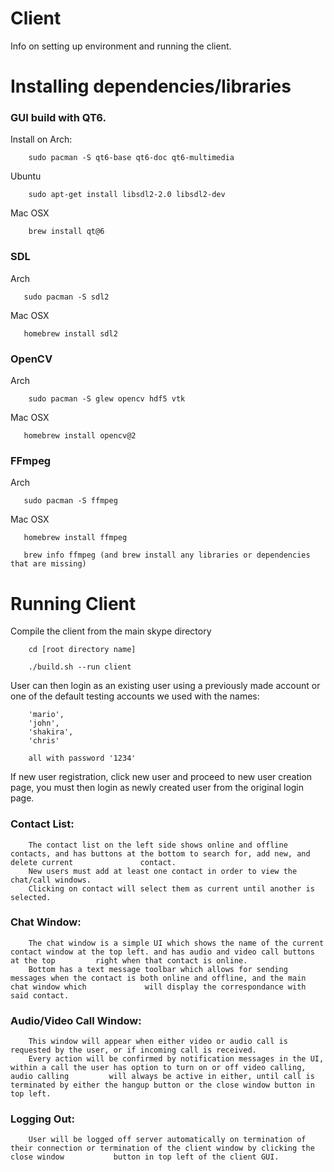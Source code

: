 # Client

Info on setting up environment and running the client. 

# Installing dependencies/libraries

### GUI build with QT6.

Install on Arch:

        sudo pacman -S qt6-base qt6-doc qt6-multimedia

Ubuntu

        sudo apt-get install libsdl2-2.0 libsdl2-dev
        
Mac OSX

        brew install qt@6 


### SDL

Arch

       sudo pacman -S sdl2


Mac OSX 

       homebrew install sdl2


### OpenCV

Arch

        sudo pacman -S glew opencv hdf5 vtk
        
Mac OSX 

       homebrew install opencv@2
        
### FFmpeg

Arch
       
       sudo pacman -S ffmpeg

Mac OSX 

       homebrew install ffmpeg
       
       brew info ffmpeg (and brew install any libraries or dependencies that are missing)
       
      
  
# Running Client

Compile the client from the main skype directory

        cd [root directory name]
        
        ./build.sh --run client
        
User can then login as an existing user using a previously made account or one of the default testing accounts we used with the names:
        
        'mario', 
        'john', 
        'shakira',
        'chris' 
        
        all with password '1234'

If new user registration, click new user and proceed to new user creation page, you must then login as newly created user from the original login page. 

### Contact List:

        The contact list on the left side shows online and offline contacts, and has buttons at the bottom to search for, add new, and delete current               contact.
        New users must add at least one contact in order to view the chat/call windows.
        Clicking on contact will select them as current until another is selected. 
        
### Chat Window:

        The chat window is a simple UI which shows the name of the current contact window at the top left. and has audio and video call buttons at the top         right when that contact is online.
        Bottom has a text message toolbar which allows for sending messages when the contact is both online and offline, and the main chat window which             will display the correspondance with said contact.
        
### Audio/Video Call Window:
        
        This window will appear when either video or audio call is requested by the user, or if incoming call is received. 
        Every action will be confirmed by notification messages in the UI, within a call the user has option to turn on or off video calling, audio calling         will always be active in either, until call is terminated by either the hangup button or the close window button in top left. 
        
### Logging Out:

        User will be logged off server automatically on termination of their connection or termination of the client window by clicking the close window           button in top left of the client GUI.
        

        
